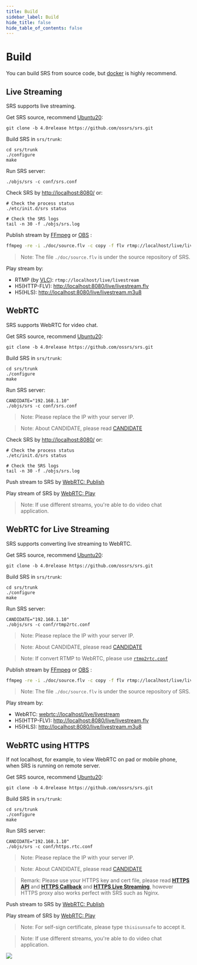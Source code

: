 ```yaml
---
title: Build
sidebar_label: Build
hide_title: false
hide_table_of_contents: false
---
```


# Build

You can build SRS from source code, but [docker](./getting-started.md) is highly recommend.

## Live Streaming

SRS supports live streaming.

Get SRS source, recommend [Ubuntu20](./install.md):

```
git clone -b 4.0release https://github.com/ossrs/srs.git
```

Build SRS in `srs/trunk`:

```
cd srs/trunk
./configure
make
```

Run SRS server:

```
./objs/srs -c conf/srs.conf
```

Check SRS by [http://localhost:8080/](http://localhost:8080/) or:

```
# Check the process status
./etc/init.d/srs status

# Check the SRS logs
tail -n 30 -f ./objs/srs.log
```

Publish stream by [FFmpeg](https://ffmpeg.org/download.html) or [OBS](https://obsproject.com/download) :

```bash
ffmpeg -re -i ./doc/source.flv -c copy -f flv rtmp://localhost/live/livestream
```

> Note: The file `./doc/source.flv` is under the source repository of SRS.

Play stream by:

* RTMP (by [VLC](https://www.videolan.org/)): `rtmp://localhost/live/livestream`
* H5(HTTP-FLV): [http://localhost:8080/live/livestream.flv](http://localhost:8080/players/srs_player.html?autostart=true&stream=livestream.flv&port=8080&schema=http)
* H5(HLS): [http://localhost:8080/live/livestream.m3u8](http://localhost:8080/players/srs_player.html?autostart=true&stream=livestream.m3u8&port=8080&schema=http)

## WebRTC

SRS supports WebRTC for video chat.

Get SRS source, recommend [Ubuntu20](./install.md):

```
git clone -b 4.0release https://github.com/ossrs/srs.git
```

Build SRS in `srs/trunk`:

```
cd srs/trunk
./configure
make
```

Run SRS server:

```
CANDIDATE="192.168.1.10"
./objs/srs -c conf/srs.conf
```

> Note: Please replace the IP with your server IP.

> Note: About CANDIDATE, please read [CANDIDATE](./webrtc.md#config-candidate)

Check SRS by [http://localhost:8080/](http://localhost:8080/) or:

```
# Check the process status
./etc/init.d/srs status

# Check the SRS logs
tail -n 30 -f ./objs/srs.log
```

Push stream to SRS by [WebRTC: Publish](http://localhost:8080/players/rtc_publisher.html?autostart=true&stream=livestream&port=8080&schema=http)

Play stream of SRS by [WebRTC: Play](http://localhost:8080/players/rtc_player.html?autostart=true&stream=livestream&port=8080&schema=http)

> Note: If use different streams, you're able to do video chat application.

## WebRTC for Live Streaming

SRS supports converting live streaming to WebRTC.

Get SRS source, recommend [Ubuntu20](./install.md):

```
git clone -b 4.0release https://github.com/ossrs/srs.git
```

Build SRS in `srs/trunk`:

```
cd srs/trunk
./configure
make
```

Run SRS server:

```
CANDIDATE="192.168.1.10"
./objs/srs -c conf/rtmp2rtc.conf
```

> Note: Please replace the IP with your server IP.

> Note: About CANDIDATE, please read [CANDIDATE](./webrtc.md#config-candidate)

> Note: If convert RTMP to WebRTC, please use [`rtmp2rtc.conf`](https://github.com/ossrs/srs/issues/2728#rtmp2rtc-cn-guide)

Publish stream by [FFmpeg](https://ffmpeg.org/download.html) or [OBS](https://obsproject.com/download) :

```bash
ffmpeg -re -i ./doc/source.flv -c copy -f flv rtmp://localhost/live/livestream
```

> Note: The file `./doc/source.flv` is under the source repository of SRS.

Play stream by:

* WebRTC: [webrtc://localhost/live/livestream](http://localhost:8080/players/rtc_player.html?autostart=true&stream=livestream&port=8080&schema=http)
* H5(HTTP-FLV): [http://localhost:8080/live/livestream.flv](http://localhost:8080/players/srs_player.html?autostart=true&stream=livestream.flv&port=8080&schema=http)
* H5(HLS): [http://localhost:8080/live/livestream.m3u8](http://localhost:8080/players/srs_player.html?autostart=true&stream=livestream.m3u8&port=8080&schema=http)

## WebRTC using HTTPS

If not localhost, for example, to view WebRTC on pad or mobile phone, when SRS is running on remote server.

Get SRS source, recommend [Ubuntu20](./install.md):

```
git clone -b 4.0release https://github.com/ossrs/srs.git
```

Build SRS in `srs/trunk`:

```
cd srs/trunk
./configure
make
```

Run SRS server:

```
CANDIDATE="192.168.1.10"
./objs/srs -c conf/https.rtc.conf
``` 

> Note: Please replace the IP with your server IP.

> Note: About CANDIDATE, please read [CANDIDATE](./webrtc.md#config-candidate)

> Remark: Please use your HTTPS key and cert file, please read
> **[HTTPS API](./http-api.md#https-api)**
> and **[HTTPS Callback](./http-callback.md#https-callback)**
> and **[HTTPS Live Streaming](./delivery-http-flv.md#https-flv-live-stream)**,
> however HTTPS proxy also works perfect with SRS such as Nginx.

Push stream to SRS by [WebRTC: Publish](https://192.168.3.82:8088/players/rtc_publisher.html?autostart=true&stream=livestream&api=1990&schema=https)

Play stream of SRS by [WebRTC: Play](https://192.168.3.82:8088/players/rtc_player.html?autostart=true&stream=livestream&api=1990&schema=https)

> Note: For self-sign certificate, please type `thisisunsafe` to accept it.

> Note: If use different streams, you're able to do video chat application.

![](https://ossrs.net/gif/v1/sls.gif?site=ossrs.io&path=/lts/doc/en/v4/getting-started-build)


